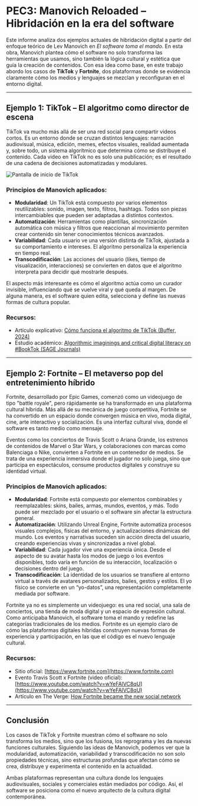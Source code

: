 # PEC3: Manovich Reloaded – Hibridación en la era del software

Este informe analiza dos ejemplos actuales de hibridación digital a partir del enfoque teórico de Lev Manovich en *El software toma el mando*. En esta obra, Manovich plantea cómo el software no solo transforma las herramientas que usamos, sino también la lógica cultural y estética que guía la creación de contenidos. Con esa idea como base, en este trabajo abordo los casos de **TikTok** y **Fortnite**, dos plataformas donde se evidencia claramente cómo los medios y lenguajes se mezclan y reconfiguran en el entorno digital.

---

## Ejemplo 1: TikTok – El algoritmo como director de escena

TikTok va mucho más allá de ser una red social para compartir videos cortos. Es un entorno donde se cruzan distintos lenguajes: narración audiovisual, música, edición, memes, efectos visuales, realidad aumentada y, sobre todo, un sistema algorítmico que determina cómo se distribuye el contenido. Cada video en TikTok no es solo una publicación; es el resultado de una cadena de decisiones automatizadas y modulares.

![Pantalla de inicio de TikTok](images/still-life-books-versus-technology.jpg)

### Principios de Manovich aplicados:

- **Modularidad**: Un TikTok está compuesto por varios elementos reutilizables: sonido, imagen, texto, filtros, hashtags. Todos son piezas intercambiables que pueden ser adaptadas a distintos contextos.
- **Automatización**: Herramientas como plantillas, sincronización automática con música y filtros que reaccionan al movimiento permiten crear contenido sin tener conocimientos técnicos avanzados.
- **Variabilidad**: Cada usuario ve una versión distinta de TikTok, ajustada a su comportamiento e intereses. El algoritmo personaliza la experiencia en tiempo real.
- **Transcodificación**: Las acciones del usuario (likes, tiempo de visualización, interacciones) se convierten en datos que el algoritmo interpreta para decidir qué mostrarle después.

El aspecto más interesante es cómo el algoritmo actúa como un curador invisible, influenciando qué se vuelve viral y qué queda al margen. De alguna manera, es el software quien edita, selecciona y define las nuevas formas de cultura popular.

### Recursos:

- Artículo explicativo: [Cómo funciona el algoritmo de TikTok (Buffer, 2024)](https://buffer.com/resources/how-the-tiktok-algorithm-works/)
- Estudio académico: [Algorithmic imaginings and critical digital literacy on #BookTok (SAGE Journals)](https://journals.sagepub.com/doi/full/10.1177/20563051221100458)

---

## Ejemplo 2: Fortnite – El metaverso pop del entretenimiento híbrido

Fortnite, desarrollado por Epic Games, comenzó como un videojuego de tipo "battle royale", pero rápidamente se ha transformado en una plataforma cultural híbrida. Más allá de su mecánica de juego competitiva, Fortnite se ha convertido en un espacio donde convergen música en vivo, moda digital, cine, arte interactivo y socialización. Es una interfaz cultural viva, donde el software es tanto medio como mensaje.

Eventos como los conciertos de Travis Scott o Ariana Grande, los estrenos de contenidos de Marvel o Star Wars, y colaboraciones con marcas como Balenciaga o Nike, convierten a Fortnite en un contenedor de medios. Se trata de una experiencia inmersiva donde el jugador no solo juega, sino que participa en espectáculos, consume productos digitales y construye su identidad virtual.

### Principios de Manovich aplicados:

- **Modularidad**: Fortnite está compuesto por elementos combinables y reemplazables: skins, bailes, armas, mundos, eventos, y más. Todo puede ser mezclado por el usuario o el software sin afectar la estructura general.
- **Automatización**: Utilizando Unreal Engine, Fortnite automatiza procesos visuales complejos, físicas del entorno, y actualizaciones dinámicas del mundo. Los eventos y narrativas suceden sin acción directa del usuario, creando experiencias vivas y sincronizadas a nivel global.
- **Variabilidad**: Cada jugador vive una experiencia única. Desde el aspecto de su avatar hasta los modos de juego o los eventos disponibles, todo varía en función de su interacción, localización o decisiones dentro del juego.
- **Transcodificación**: La identidad de los usuarios se transfiere al entorno virtual a través de avatares personalizados, bailes, gestos y estilos. El yo físico se convierte en un “yo-datos”, una representación completamente mediada por software.

Fortnite ya no es simplemente un videojuego: es una red social, una sala de conciertos, una tienda de moda digital y un espacio de expresión cultural. Como anticipaba Manovich, el software toma el mando y redefine las categorías tradicionales de los medios. Fortnite es un ejemplo claro de cómo las plataformas digitales híbridas construyen nuevas formas de experiencia y participación, en las que el código es el nuevo lenguaje cultural.

### Recursos:

- Sitio oficial: [https://www.fortnite.com](https://www.fortnite.com)
- Evento Travis Scott x Fortnite (video oficial): [https://www.youtube.com/watch?v=wYeFAlVC8qU](https://www.youtube.com/watch?v=wYeFAlVC8qU)
- Artículo en The Verge: [How Fortnite became the new social network](https://www.theverge.com/2018/12/21/18152012/fortnite-was-2018s-most-important-social-network)

---

## Conclusión

Los casos de TikTok y Fortnite muestran cómo el software no solo transforma los medios, sino que los fusiona, los reprograma y les da nuevas funciones culturales. Siguiendo las ideas de Manovich, podemos ver que la modularidad, automatización, variabilidad y transcodificación no son solo propiedades técnicas, sino estructuras profundas que afectan cómo se crea, distribuye y experimenta el contenido en la actualidad.

Ambas plataformas representan una cultura donde los lenguajes audiovisuales, sociales y comerciales están mediados por código. Así, el software se posiciona como el nuevo arquitecto de la cultura digital contemporánea.

